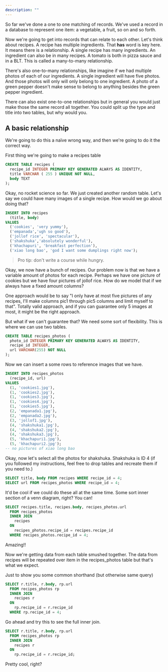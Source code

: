 ```yaml
---
description: ""
---
```


So far we've done a one to one matching of records. We've used a record in a database to represent one item: a vegetable, a fruit, so on and so forth.

Now we're going to get into records that can relate to each other. Let's think about recipes. A recipe has multiple ingredients. That **has** word is key here. It means there is a relationship. A single recipe has many ingredients. An ingredient can also be in many recipes. A tomato is both in pizza sauce and in a BLT. This is called a many-to-many relationship.

There's also one-to-many relationships, like imagine if we had multiple photos of each of our ingredients. A single ingredient will have five photos. And those photos will only will only belong to one ingredient. A photo of a green pepper doesn't make sense to belong to anything besides the green pepper ingredient.

There can also exist one-to-one relationships but in general you would just make those the same record all together. You could split up the type and title into two tables, but why would you.

## A basic relationship

We're going to do this a naïve wrong way, and then we're going to do it the correct way.

First thing we're going to make a recipes table

```sql
CREATE TABLE recipes (
  recipe_id INTEGER PRIMARY KEY GENERATED ALWAYS AS IDENTITY,
  title VARCHAR ( 255 ) UNIQUE NOT NULL,
  body TEXT
);
```

Okay, no rocket science so far. We just created another random table. Let's say we could have many images of a single recipe. How would we go about doing that?

```sql
INSERT INTO recipes
  (title, body)
VALUES
  ('cookies', 'very yummy'),
  ('empanada','ugh so good'),
  ('jollof rice', 'spectacular'),
  ('shakshuka','absolutely wonderful'),
  ('khachapuri', 'breakfast perfection'),
  ('xiao long bao', 'god I want some dumplings right now');
```

> Pro tip: don't write a course while hungry.

Okay, we now have a bunch of recipes. Our problem now is that we have a variable amount of photos for each recipe. Perhaps we have one picture of cookies but we have four pictures of jollof rice. How do we model that if we always have a fixed amount columns?

One approach would be to say "I only have at most five pictures of any recipes, I'll make columns pic1 through pic5 columns and limit myself to that". Totally valid approach, and if you can guarantee only 5 images at most, it might be the right approach.

But what if we can't guarantee that? We need some sort of flexibility. This is where we can use two tables.

```sql
CREATE TABLE recipes_photos (
  photo_id INTEGER PRIMARY KEY GENERATED ALWAYS AS IDENTITY,
  recipe_id INTEGER,
  url VARCHAR(255) NOT NULL
);
```

Now we can insert a some rows to reference images that we have.

```sql
INSERT INTO recipes_photos
  (recipe_id, url)
VALUES
  (1, 'cookies1.jpg'),
  (1, 'cookies2.jpg'),
  (1, 'cookies3.jpg'),
  (1, 'cookies4.jpg'),
  (1, 'cookies5.jpg'),
  (2, 'empanada1.jpg'),
  (2, 'empanada2.jpg'),
  (3, 'jollof1.jpg'),
  (4, 'shakshuka1.jpg'),
  (4, 'shakshuka2.jpg'),
  (4, 'shakshuka3.jpg'),
  (5, 'khachapuri1.jpg'),
  (5, 'khachapuri2.jpg');
-- no pictures of xiao long bao
```

Okay, now let's select all the photos for shakshuka. Shakshuka is ID 4 (if you followed my instructions, feel free to drop tables and recreate them if you need to.)

```sql
SELECT title, body FROM recipes WHERE recipe_id = 4;
SELECT url FROM recipes_photos WHERE recipe_id = 4;
```

It'd be cool if we could do these all at the same time. Some sort inner section of a venn diagram, right? You can!

```sql
SELECT recipes.title, recipes.body, recipes_photos.url
  FROM recipes_photos
  INNER JOIN
    recipes
  ON
    recipes_photos.recipe_id = recipes.recipe_id
  WHERE recipes_photos.recipe_id = 4;
```

Amazing!!

Now we're getting data from each table smushed together. The data from recipes will be repeated over item in the recipes_photos table but that's what we expect.

Just to show you some common shorthand (but otherwise same query)

```sql
SELECT r.title, r.body, rp.url
  FROM recipes_photos rp
  INNER JOIN
    recipes r
  ON
    rp.recipe_id = r.recipe_id
  WHERE rp.recipe_id = 4;
```

Go ahead and try this to see the full inner join.

```sql
SELECT r.title, r.body, rp.url
  FROM recipes_photos rp
  INNER JOIN
    recipes r
  ON
    rp.recipe_id = r.recipe_id;
```

Pretty cool, right?

